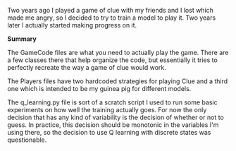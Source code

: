 Two years ago I played a game of clue with my friends and I lost which made me angry, so I decided to try to train a model to play it. Two years later I actually started making progress on it.

**Summary**

The GameCode files are what you need to actually play the game. There are a few classes there that help organize the code, but essentially it tries to perfectly recreate the way a game of clue would work.

The Players files have two hardcoded strategies for playing Clue and a third one which is intended to be my guinea pig for different models. 

The q_learning.py file is sort of a scratch script I used to run some basic experiments on how well the training actually goes. For now the only decision that has any kind of variability is the decision of whether or not to guess. In practice, this decision should be monotonic in the variables I'm using there, so the decision to use Q learning with discrete states was questionable. 
